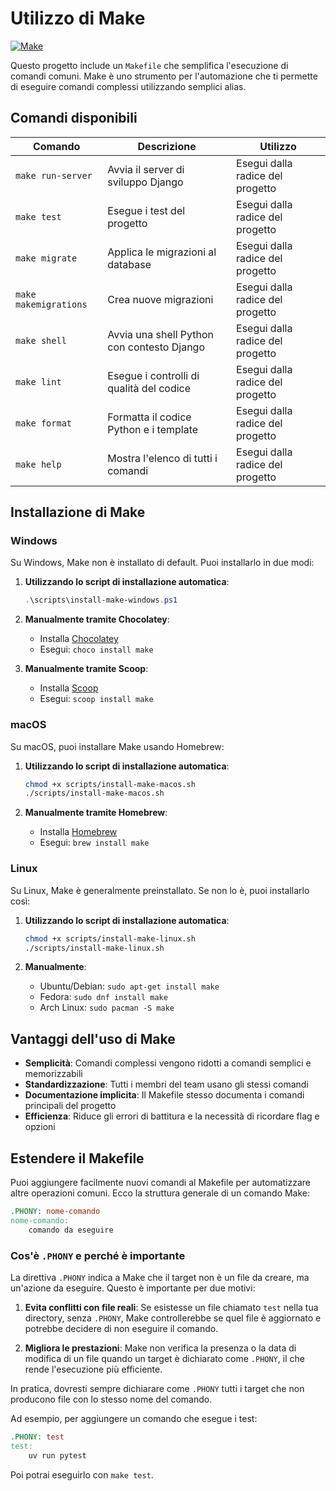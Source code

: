 # Utilizzo di Make

[![Make](https://img.shields.io/badge/Make-automation-brightgreen)](https://www.gnu.org/software/make/)

Questo progetto include un `Makefile` che semplifica l'esecuzione di comandi comuni. Make è uno strumento per l'automazione che ti permette di eseguire comandi complessi utilizzando semplici alias.

## Comandi disponibili

| Comando               | Descrizione                                | Utilizzo                         |
| --------------------- | ------------------------------------------ | -------------------------------- |
| `make run-server`     | Avvia il server di sviluppo Django         | Esegui dalla radice del progetto |
| `make test`           | Esegue i test del progetto                 | Esegui dalla radice del progetto |
| `make migrate`        | Applica le migrazioni al database          | Esegui dalla radice del progetto |
| `make makemigrations` | Crea nuove migrazioni                      | Esegui dalla radice del progetto |
| `make shell`          | Avvia una shell Python con contesto Django | Esegui dalla radice del progetto |
| `make lint`           | Esegue i controlli di qualità del codice   | Esegui dalla radice del progetto |
| `make format`         | Formatta il codice Python e i template     | Esegui dalla radice del progetto |
| `make help`           | Mostra l'elenco di tutti i comandi         | Esegui dalla radice del progetto |

## Installazione di Make

### Windows

Su Windows, Make non è installato di default. Puoi installarlo in due modi:

1. **Utilizzando lo script di installazione automatica**:

   ```powershell
   .\scripts\install-make-windows.ps1
   ```

2. **Manualmente tramite Chocolatey**:

   - Installa [Chocolatey](https://chocolatey.org/install)
   - Esegui: `choco install make`

3. **Manualmente tramite Scoop**:
   - Installa [Scoop](https://scoop.sh/)
   - Esegui: `scoop install make`

### macOS

Su macOS, puoi installare Make usando Homebrew:

1. **Utilizzando lo script di installazione automatica**:

   ```bash
   chmod +x scripts/install-make-macos.sh
   ./scripts/install-make-macos.sh
   ```

2. **Manualmente tramite Homebrew**:
   - Installa [Homebrew](https://brew.sh/)
   - Esegui: `brew install make`

### Linux

Su Linux, Make è generalmente preinstallato. Se non lo è, puoi installarlo così:

1. **Utilizzando lo script di installazione automatica**:

   ```bash
   chmod +x scripts/install-make-linux.sh
   ./scripts/install-make-linux.sh
   ```

2. **Manualmente**:
   - Ubuntu/Debian: `sudo apt-get install make`
   - Fedora: `sudo dnf install make`
   - Arch Linux: `sudo pacman -S make`

## Vantaggi dell'uso di Make

- **Semplicità**: Comandi complessi vengono ridotti a comandi semplici e memorizzabili
- **Standardizzazione**: Tutti i membri del team usano gli stessi comandi
- **Documentazione implicita**: Il Makefile stesso documenta i comandi principali del progetto
- **Efficienza**: Riduce gli errori di battitura e la necessità di ricordare flag e opzioni

## Estendere il Makefile

Puoi aggiungere facilmente nuovi comandi al Makefile per automatizzare altre operazioni comuni. Ecco la struttura generale di un comando Make:

```makefile
.PHONY: nome-comando
nome-comando:
    comando da eseguire
```

### Cos'è `.PHONY` e perché è importante

La direttiva `.PHONY` indica a Make che il target non è un file da creare, ma un'azione da eseguire. Questo è importante per due motivi:

1. **Evita conflitti con file reali**: Se esistesse un file chiamato `test` nella tua directory, senza `.PHONY`, Make controllerebbe se quel file è aggiornato e potrebbe decidere di non eseguire il comando.

2. **Migliora le prestazioni**: Make non verifica la presenza o la data di modifica di un file quando un target è dichiarato come `.PHONY`, il che rende l'esecuzione più efficiente.

In pratica, dovresti sempre dichiarare come `.PHONY` tutti i target che non producono file con lo stesso nome del comando.

Ad esempio, per aggiungere un comando che esegue i test:

```makefile
.PHONY: test
test:
    uv run pytest
```

Poi potrai eseguirlo con `make test`.
